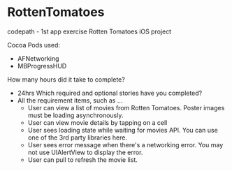 RottenTomatoes
==============

codepath - 1st app exercise  Rotten Tomatoes iOS project

Cocoa Pods used: 
- AFNetworking
- MBProgressHUD

How many hours did it take to complete?
- 24hrs
Which required and optional stories have you completed?
- All the requirement items, such as ...
  - User can view a list of movies from Rotten Tomatoes.  Poster images must be loading asynchronously.
  - User can view movie details by tapping on a cell
  - User sees loading state while waiting for movies API.  You can use one of the 3rd party libraries here.
  - User sees error message when there's a networking error.  You may not use UIAlertView to display the error.
  - User can pull to refresh the movie list.
